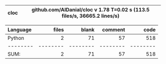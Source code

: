 cloc|github.com/AlDanial/cloc v 1.78  T=0.02 s (113.5 files/s, 36665.2 lines/s)
--- | ---

Language|files|blank|comment|code
:-------|-------:|-------:|-------:|-------:
Python|2|71|57|518
--------|--------|--------|--------|--------
SUM:|2|71|57|518
